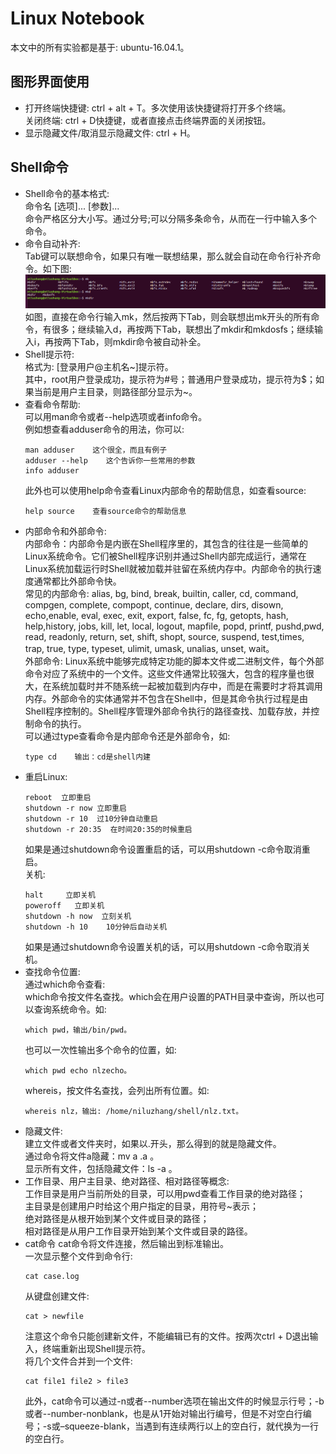 # Linux Notebook
本文中的所有实验都是基于: ubuntu-16.04.1。
## 图形界面使用
+ 打开终端快捷键: ctrl + alt + T。多次使用该快捷键将打开多个终端。  
  关闭终端: ctrl + D快捷键，或者直接点击终端界面的关闭按钮。
+ 显示隐藏文件/取消显示隐藏文件: ctrl + H。
## Shell命令
+ Shell命令的基本格式:  
命令名 [选项]... [参数]...  
命令严格区分大小写。通过分号;可以分隔多条命令，从而在一行中输入多个命令。
+ 命令自动补齐:  
Tab键可以联想命令，如果只有唯一联想结果，那么就会自动在命令行补齐命令。如下图:  
![自动补全](assets/imagine.png "自动补全")
如图，直接在命令行输入mk，然后按两下Tab，则会联想出mk开头的所有命令，有很多；继续输入d，再按两下Tab，联想出了mkdir和mkdosfs；继续输入i，再按两下Tab，则mkdir命令被自动补全。
+ Shell提示符:  
格式为: [登录用户@主机名~]提示符。  
其中，root用户登录成功，提示符为#号；普通用户登录成功，提示符为$；如果当前是用户主目录，则路径部分显示为~。
+ 查看命令帮助:  
可以用man命令或者--help选项或者info命令。  
例如想查看adduser命令的用法，你可以:
    ````
    man adduser    这个很全，而且有例子
    adduser --help    这个告诉你一些常用的参数
    info adduser
    ````
    此外也可以使用help命令查看Linux内部命令的帮助信息，如查看source:
    ````
    help source    查看source命令的帮助信息
    ````
+ 内部命令和外部命令:  
内部命令：内部命令是内嵌在Shell程序里的，其包含的往往是一些简单的Linux系统命令。它们被Shell程序识别并通过Shell内部完成运行，通常在Linux系统加载运行时Shell就被加载并驻留在系统内存中。内部命令的执行速度通常都比外部命令快。  
常见的内部命令: alias, bg, bind, break, builtin, caller, cd, command, compgen, complete, compopt,  continue,  declare,  dirs,  disown,  echo,enable,  eval,  exec, exit, export, false, fc, fg, getopts, hash, help,history, jobs, kill, let, local, logout, mapfile, popd, printf,  pushd,pwd,  read, readonly, return, set, shift, shopt, source, suspend, test,times, trap, true, type, typeset, ulimit, umask, unalias, unset, wait。  
 外部命令: Linux系统中能够完成特定功能的脚本文件或二进制文件，每个外部命令对应了系统中的一个文件。这些文件通常比较强大，包含的程序量也很大，在系统加载时并不随系统一起被加载到内存中，而是在需要时才将其调用内存。外部命令的实体通常并不包含在Shell中，但是其命令执行过程是由Shell程序控制的。Shell程序管理外部命令执行的路径查找、加载存放，并控制命令的执行。  
 可以通过type查看命令是内部命令还是外部命令，如:
    ````
    type cd    输出：cd是shell内建
    ````
+ 重启Linux:
    ````
    reboot  立即重启
    shutdown -r now 立即重启
    shutdown -r 10  过10分钟自动重启
    shutdown -r 20:35  在时间20:35的时候重启
    ````
    如果是通过shutdown命令设置重启的话，可以用shutdown -c命令取消重启。  
关机:
    ````
    halt     立即关机
    poweroff   立即关机
    shutdown -h now  立刻关机
    shutdown -h 10    10分钟后自动关机
    ````
    如果是通过shutdown命令设置关机的话，可以用shutdown -c命令取消关机。
+ 查找命令位置:  
通过which命令查看:    
which命令按文件名查找。which会在用户设置的PATH目录中查询，所以也可以查询系统命令。如:
    ````
    which pwd，输出/bin/pwd。
    ````
    也可以一次性输出多个命令的位置，如:
    ````
    which pwd echo nlzecho。
    ````
    whereis，按文件名查找，会列出所有位置。如:
    ````
    whereis nlz，输出: /home/niluzhang/shell/nlz.txt。
    ````
+ 隐藏文件:  
建立文件或者文件夹时，如果以.开头，那么得到的就是隐藏文件。  
通过命令将文件a隐藏：mv a .a 。  
显示所有文件，包括隐藏文件：ls -a 。
+ 工作目录、用户主目录、绝对路径、相对路径等概念:  
工作目录是用户当前所处的目录，可以用pwd查看工作目录的绝对路径；  
主目录是创建用户时给这个用户指定的目录，用符号~表示；  
绝对路径是从根开始到某个文件或目录的路径；  
相对路径是从用户工作目录开始到某个文件或目录的路径。
+ cat命令
cat命令将文件连接，然后输出到标准输出。  
一次显示整个文件到命令行:
    ````
    cat case.log
    ````
    从键盘创建文件:
    ````
    cat > newfile
    ````
    注意这个命令只能创建新文件，不能编辑已有的文件。按两次ctrl + D退出输入，终端重新出现Shell提示符。  
    将几个文件合并到一个文件:  
    ````
    cat file1 file2 > file3
    ````
    此外，cat命令可以通过-n或者--number选项在输出文件的时候显示行号；-b或者--number-nonblank，也是从1开始对输出行编号，但是不对空白行编号；-s或–squeeze-blank，当遇到有连续两行以上的空白行，就代换为一行的空白行。